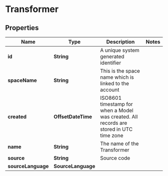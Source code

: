 

# Transformer


## Properties

Name | Type | Description | Notes
------------ | ------------- | ------------- | -------------
**id** | **String** | A unique system generated identifier | 
**spaceName** | **String** | This is the space name which is linked to the account | 
**created** | **OffsetDateTime** | ISO8601 timestamp for when a Model was created. All records are stored in UTC time zone | 
**name** | **String** | The name of the Transformer | 
**source** | **String** | Source code | 
**sourceLanguage** | **SourceLanguage** |  | 



